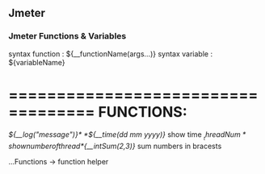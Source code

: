## Jmeter

### Jmeter Functions & Variables

syntax function : ${__functionName(args...)}
syntax variable : ${variableName}

===================================
FUNCTIONS:
===================================

*${__log("message")}* 
*${__time(dd mm yyyy)}* show time
*${__threadNum}* show number of thread
*${__intSum(2,3)}* sum numbers in bracests

...Functions -> function helper

